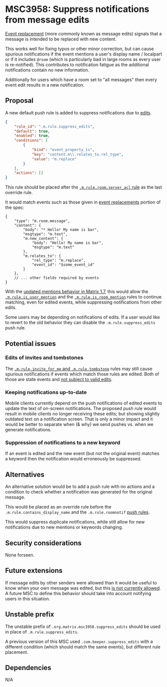 # MSC3958: Suppress notifications from message edits

[Event replacement](https://spec.matrix.org/v1.7/client-server-api/#event-replacements)
(more commonly known as message edits) signals that a message is intended to
be replaced with new content.

This works well for fixing typos or other minor correction, but can cause
spurious notifications if the event mentions a user's display name / localpart or
if it includes `@room` (which is particularly bad in large rooms as every user
is re-notified). This contributes to notification fatigue as the additional
notifications contain no new information.

Additionally for users which have a room set to "all messages" then every event
edit results in a new notification.

## Proposal

A new default push rule is added to suppress notifications due to [edits](https://spec.matrix.org/v1.7/client-server-api/#event-replacements).

```json
{
    "rule_id": ".m.rule.suppress_edits",
    "default": true,
    "enabled": true,
    "conditions": [
        {
            "kind": "event_property_is",
            "key": "content.m\\.relates_to.rel_type",
            "value": "m.replace"
        }
    ],
    "actions": []
}
```

This rule should be placed after the [`.m.rule.room.server_acl` rule](https://spec.matrix.org/v1.7/client-server-api/#default-override-rules)
as the last override rule.

It would match events such as those given in [event replacements](https://spec.matrix.org/v1.7/client-server-api/#event-replacements)
portion of the spec:

```json5
{
    "type": "m.room.message",
    "content": {
        "body": "* Hello! My name is bar",
        "msgtype": "m.text",
        "m.new_content": {
            "body": "Hello! My name is bar",
            "msgtype": "m.text"
        },
        "m.relates_to": {
            "rel_type": "m.replace",
            "event_id": "$some_event_id"
        }
    },
    // ... other fields required by events
}
```

With the [updated mentions behavior in Matrix 1.7](https://spec.matrix.org/v1.7/client-server-api/#user-and-room-mentions),
this would allow the [`.m.rule.is_user_mention`](https://spec.matrix.org/v1.7/client-server-api/#_m_rule_is_user_mention)
and the [`.m.rule.is_room_mention`](https://spec.matrix.org/v1.7/client-server-api/#_m_rule_is_room_mention)
rules to continue matching, even for edited events, while suppressing notifications
from other edits.

Some users may be depending on notifications of edits. If a user would like to
revert to the old behavior they can disable the `.m.rule.suppress_edits` push rule.

## Potential issues

### Edits of invites and tombstones

The [`.m.rule.invite_for_me` and `.m.rule.tombstone`](https://spec.matrix.org/v1.7/client-server-api/#default-override-rules)
rules may still cause spurious notifications if events which match those rules
are edited. Both of those are state events and
[not subject to valid edits](https://spec.matrix.org/v1.7/client-server-api/#validity-of-replacement-events).

### Keeping notifications up-to-date

Mobile clients currently depend on the push notifications of edited events to update the
text of on-screen notifications. The proposed push rule would result in mobile clients no
longer receiving these edits; but showing slightly outdated text on a notification screen. That
is only a minor impact and it would be better to separate when (& why) we send pushes vs.
when we generate notifications.

### Suppression of notifications to a new keyword

If an event is edited and the new event (but not the original event) matches a keyword
then the notification would erroneously be suppressed.

## Alternatives

An alternative solution would be to add a push rule with no actions and a condition to
check whether a notification was generated for the original message.

This would be placed as an override rule before the `.m.rule.contains_display_name`
and the `.m.rule.roomnotif` [push rules](https://spec.matrix.org/v1.7/client-server-api/#push-rules).

This would suppress duplicate notifications, while still allow for new notifications due
to new mentions or keywords changing.

## Security considerations

None forseen.

## Future extensions

If message edits by other senders were allowed than it would be useful to
know when your own message was edited, but this
[is not currently allowed](https://spec.matrix.org/v1.7/client-server-api/#validity-of-replacement-events).
A future MSC to define this behavior should take into account notifying
users in this situation.

## Unstable prefix

The unstable prefix of `.org.matrix.msc3958.suppress_edits` should be used in place of
`.m.rule.suppress_edits`.

A previous version of this MSC used `.com.beeper.suppress_edits` with a different condition
(which should match the same events), but different rule placement.

## Dependencies

N/A
